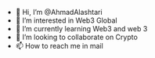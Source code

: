 - 👋 Hi, I’m @AhmadAlashtari 
- 👀 I’m interested in Web3 Global
- 🌱 I’m currently learning Web3 and web 3
- 💞️ I’m looking to collaborate on Crypto    
- 📫 How to reach me in mail                                                                                                                                                                           
  
<!---
AhmadAlashtari/AhmadAlashtari is a ✨ special ✨ repository because its `README.md` (this file) appears on your GitHub profile.
You can click the Preview link to take a look at your changes.
--->

